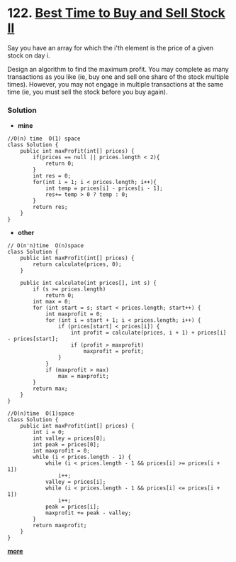 # 122. [Best Time to Buy and Sell Stock II](https://leetcode.com/problems/best-time-to-buy-and-sell-stock-ii/description/)

Say you have an array for which the i'th element is the price of a given stock on day i.

Design an algorithm to find the maximum profit. You may complete as many transactions as you like (ie, buy one and sell one share of the stock multiple times). However, you may not engage in multiple transactions at the same time (ie, you must sell the stock before you buy again).

### Solution

* **mine**
```
//O(n) time  O(1) space
class Solution {
    public int maxProfit(int[] prices) {
        if(prices == null || prices.length < 2){
            return 0;
        }
        int res = 0;
        for(int i = 1; i < prices.length; i++){
            int temp = prices[i] - prices[i - 1];
            res+= temp > 0 ? temp : 0;
        }
        return res;
    }
}
```

* **other**
```
// O(n'n)time  O(n)space
class Solution {
    public int maxProfit(int[] prices) {
        return calculate(prices, 0);
    }

    public int calculate(int prices[], int s) {
        if (s >= prices.length)
            return 0;
        int max = 0;
        for (int start = s; start < prices.length; start++) {
            int maxprofit = 0;
            for (int i = start + 1; i < prices.length; i++) {
                if (prices[start] < prices[i]) {
                    int profit = calculate(prices, i + 1) + prices[i] - prices[start];
                    if (profit > maxprofit)
                        maxprofit = profit;
                }
            }
            if (maxprofit > max)
                max = maxprofit;
        }
        return max;
    }
}

```

```
//O(n)time  O(1)space
class Solution {
    public int maxProfit(int[] prices) {
        int i = 0;
        int valley = prices[0];
        int peak = prices[0];
        int maxprofit = 0;
        while (i < prices.length - 1) {
            while (i < prices.length - 1 && prices[i] >= prices[i + 1])
                i++;
            valley = prices[i];
            while (i < prices.length - 1 && prices[i] <= prices[i + 1])
                i++;
            peak = prices[i];
            maxprofit += peak - valley;
        }
        return maxprofit;
    }
}
```
**[more](https://leetcode.com/problems/best-time-to-buy-and-sell-stock-ii/solution/)**
